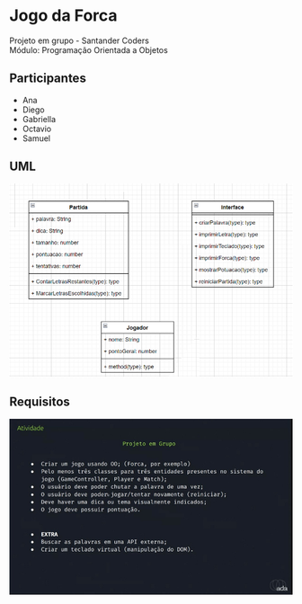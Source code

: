 # Jogo da Forca
Projeto em grupo - Santander Coders
<br>Módulo: Programação Orientada a Objetos

## Participantes
* Ana
* Diego
* Gabriella
* Octavio
* Samuel

## UML
<img src="./diagrama_uml.jpg" width=600>

## Requisitos
<img src="./requisitos_projeto.jpeg" width=600>

